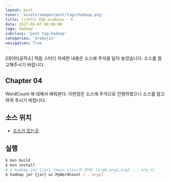 ```yaml
---
layout: post
cover: 'assets/images/post/tags/hadoop.png'
title: (스터디) 하둡.araboza - 4
date: 2017-05-07 00:00:00
tags: hadoop
subclass: 'post tag-hadoop'
categories: 'drakejin'
navigation: True
---
```

[데이터공작소] 하둡 스터디 자세한 내용은 소스에 주석을 달아 놓았습니다. 소스를 참고해주시기 바랍니다.

## Chapter 04
 WordCount 에 대해서 배워본다. 이번장은 소스에 주석으로 진행하였으니 소스를 참고하여 주시기 바랍니다.

## 소스 위치
 - [소스가 있는곳][source]

[source]: https://github.com/drake-jin/hadoop-study/tree/master/week04/wordcount/wordcount/src/wc/MyWordCount.java

## 실행 

``` bash
$ mvn build
$ mvn install
# $ hadoop jar {jar} {main class의 위치} [arg0,arg1,arg2 ... arg n]
$ hadoop jar {jar} wc.MyWordCount [...args]

```


